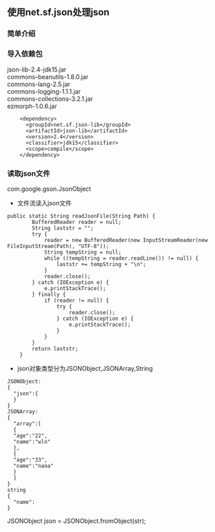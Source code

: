 ## 使用net.sf.json处理json  
### 简单介绍
### 导入依赖包
json-lib-2.4-jdk15.jar  
commons-beanutils-1.8.0.jar  
commons-lang-2.5.jar  
commons-logging-1.1.1.jar  
commons-collections-3.2.1.jar  
ezmorph-1.0.6.jar  

```
    <dependency>
      <groupId>net.sf.json-lib</groupId>
      <artifactId>json-lib</artifactId>
      <version>2.4</version>
      <classifier>jdk15</classifier>
      <scope>compile</scope>
    </dependency>
```
### 读取json文件   
com.google.gson.JsonObject



- 文件流读入json文件 
```
public static String readJsonFile(String Path) {
        BufferedReader reader = null;
        String laststr = "";
        try {
            reader = new BufferedReader(new InputStreamReader(new FileInputStream(Path), "UTF-8"));
            String tempString = null;
            while ((tempString = reader.readLine()) != null) {
                laststr += tempString + "\n";
            }
            reader.close();
        } catch (IOException e) {
            e.printStackTrace();
        } finally {
            if (reader != null) {
                try {
                    reader.close();
                } catch (IOException e) {
                    e.printStackTrace();
                }
            }
        }
        return laststr;
    }
```  
- json对象类型分为JSONObject,JSONArray,String
```
JSONObject:   
{   
  "json":{   
  }   
}    
JSONArray:   
{    
  "array":[    
  {      
  "age":"22",   
  "name":"wln"   
  },   
  {   
  "age":"33",   
  "name":"nana"  
  }  
  ]  
}  
string  
{  
  "name":  
}  
```
JSONObject json = JSONObject.fromObject(str);  








    
    

